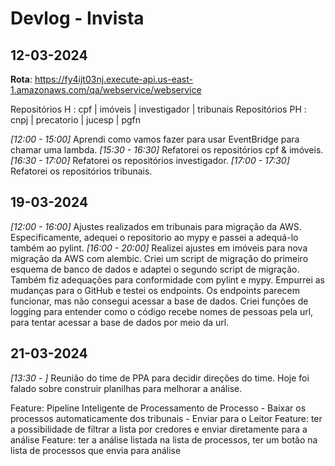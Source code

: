
# Devlog - Invista

## 12-03-2024

**Rota**: https://fy4ijt03nj.execute-api.us-east-1.amazonaws.com/qa/webservice/webservice

Repositórios H  : cpf  | imóveis    | investigador | tribunais
Repositórios PH : cnpj | precatorio | jucesp       | pgfn

*[12:00 - 15:00]* Aprendi como vamos fazer para usar EventBridge para chamar uma lambda.
*[15:30 - 16:30]* Refatorei os repositórios cpf & imóveis.
*[16:30 - 17:00]* Refatorei os repositórios investigador.
*[17:00 - 17:30]* Refatorei os repositórios tribunais.

## 19-03-2024

*[12:00 - 16:00]* Ajustes realizados em tribunais para migração da AWS. Especificamente,
adequei o repositorio ao mypy e passei a adequá-lo também ao pylint.
*[16:00 - 20:00]* Realizei ajustes em imóveis para nova migração da AWS com alembic. 
Criei um script de migração do primeiro esquema de banco de dados e adaptei o segundo
script de migração. Também fiz adequações para conformidade com pylint e mypy. Empurrei
as mudanças para o GitHub e testei os endpoints. Os endpoints parecem funcionar, mas não 
consegui acessar a base de dados. Criei funções de logging para entender como o código recebe
nomes de pessoas pela url, para tentar acessar a base de dados por meio da url.


## 21-03-2024
*[13:30 - ]* Reunião do time de PPA para decidir direções do time.
Hoje foi falado sobre construir planilhas para melhorar a análise. 

Feature: Pipeline Inteligente de Processamento de Processo
    - Baixar os processos automaticamente dos tribunais
    - Enviar para o Leitor
Feature: ter a possibilidade de filtrar a lista por credores e enviar diretamente para a análise
Feature: ter a análise listada na lista de processos, ter um botão na lista de processos que envia para análise


